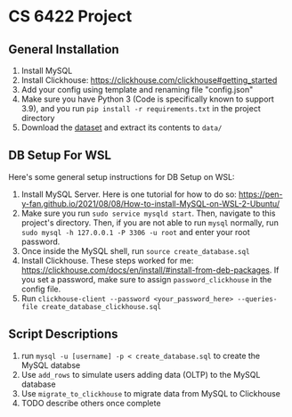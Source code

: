 # CS 6422 Project
## General Installation
1. Install MySQL
2. Install Clickhouse: https://clickhouse.com/clickhouse#getting_started
3. Add your config using template and renaming file "config.json"
4. Make sure you have Python 3 (Code is specifically known to support 3.9), and you run `pip install -r requirements.txt` in the project directory
5. Download the [dataset](https://www.kaggle.com/datasets/debashis74017/stock-market-data-nifty-100-stocks-5-min-data) and extract its contents to `data/`

## DB Setup For WSL
Here's some general setup instructions for DB Setup on WSL:
1. Install MySQL Server. Here is one tutorial for how to do so: https://pen-y-fan.github.io/2021/08/08/How-to-install-MySQL-on-WSL-2-Ubuntu/
2. Make sure you run `sudo service mysqld start`. Then, navigate to this project's directory. Then, if you are not able to run `mysql` normally, run `sudo mysql -h 127.0.0.1 -P 3306 -u root` and enter your root password.
3. Once inside the MySQL shell, run `source create_database.sql`
4. Install Clickhouse. These steps worked for me: https://clickhouse.com/docs/en/install/#install-from-deb-packages. If you set a password, make sure to assign `password_clickhouse` in the config file.
5. Run `clickhouse-client --password <your_password_here> --queries-file create_database_clickhouse.sql`

## Script Descriptions
1. run `mysql -u [username] -p < create_database.sql` to create the MySQL databse
2. Use `add_rows` to simulate users adding data (OLTP) to the MySQL database
3. Use `migrate_to_clickhouse` to migrate data from MySQL to Clickhouse
4. TODO describe others once complete